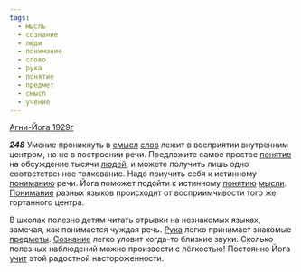 ```yaml
---
tags:
  - мысль
  - сознание
  - люди
  - понимание
  - слово
  - рука
  - понятие
  - предмет
  - смысл
  - учение
---
```


[Агни-Йога 1929г](https://127.0.0.1:4002/agni/1929)

___248___
Умение проникнуть в [смысл](../../../tags/#смысл) [слов](../../../tags/#слово) лежит в восприятии внутренним центром, но не в построении речи. Предложите самое простое [понятие](../../../tags/#понятие) на обсуждение тысячи [людей](../../../tags/#люди), и можете получить лишь одно соответственное толкование. Надо приучить себя к истинному [пониманию](../../../tags/#понимание) речи. Йога поможет подойти к истинному [понятию](../../../tags/#понятие) [мысли](../../../tags/#мысль). [Понимание](../../../tags/#понимание) разных языков происходит от восприимчивости того же гортанного центра.   

В школах полезно детям читать отрывки на незнакомых языках, замечая, как понимается чуждая речь. [Рука](../../../tags/#рука) легко принимает знакомые [предметы](../../../tags/#предмет). [Сознание](../../../tags/#сознание) легко уловит когда-то близкие звуки. Сколько полезных наблюдений можно произвести с лёгкостью! Постоянно Йога [учит](../../../tags/#учение) этой радостной настороженности.